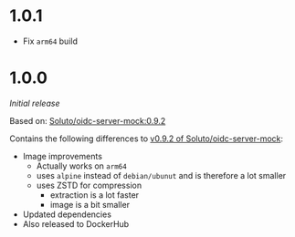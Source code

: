 # 1.0.1
* Fix ``arm64`` build

# 1.0.0
_Initial release_

Based on: [Soluto/oidc-server-mock:0.9.2](https://github.com/Soluto/oidc-server-mock/releases/tag/v0.9.2)

Contains the following differences to [v0.9.2 of Soluto/oidc-server-mock](https://github.com/Soluto/oidc-server-mock/releases/tag/v0.9.2):
* Image improvements
  * Actually works on ``arm64``
  * uses ``alpine`` instead of ``debian/ubunut`` and is therefore a lot smaller
  * uses ZSTD for compression
    * extraction is a lot faster
    * image is a bit smaller
* Updated dependencies
* Also released to DockerHub
